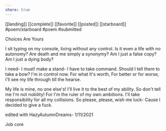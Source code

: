 ```yaml
---
share: true
---
```

[[landing]]
[[complete]] [[favorite]] [[posted]] [[starboard]]   #poem/starboard #poem #submitted 

Choices Are Yours 

I sit typing on my console,
living without any control.
Is it even a life with no autonomy?
Are death and me simply a synonymy?
Am I just a false copy?
Am I just a dying body?
  
I need- I must! make a stand-
I have to take command.
Should I tell them to take a bow?
I'm in control now.
For what It's worth,
For better or for worse,
I'll see my life through till the hearse.
  
My life is mine, no one else's!
I'll live it to the best of my ability.
So don't tell me I'm not nobility!
For I'm the ruler of my own ambitions.
I'll take responsibility for all my collisions.
So please, please, wish me luck-
Cause I decided to give a fuck.

edited with HazyAutumnDreams- 1/11/2021

Job core